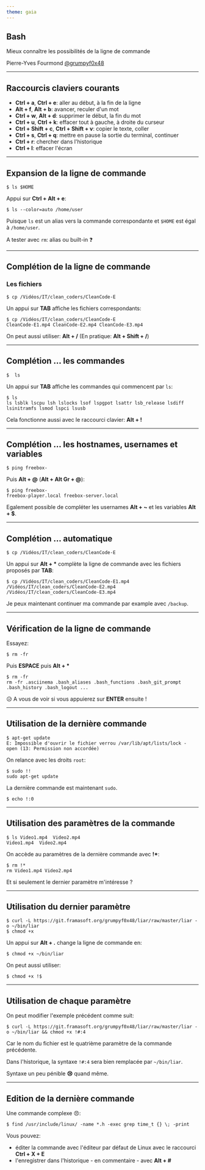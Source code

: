 ```yaml
---
theme: gaia
---
```


<!-- paginate: true -->
<!-- footer: Bash: Mieux connaître les possibilités de la ligne de commande -->

## Bash

Mieux connaître les possibilités de la ligne de commande

Pierre-Yves Fourmond
[@grumpyf0x48](https://twitter.com/grumpyf0x48)

---
## Raccourcis claviers courants

- **Ctrl + a**, **Ctrl + e**: aller au début, à la fin de la ligne
- **Alt + f**, **Alt + b**: avancer, reculer d'un mot
- **Ctrl + w**, **Alt + d**: supprimer le début, la fin du mot
- **Ctrl + u**, **Ctrl + k**: effacer tout à gauche, à droite du curseur
- **Ctrl + Shift + c**,  **Ctrl + Shift + v**: copier le texte, coller
- **Ctrl + s**, **Ctrl + q**: mettre en pause la sortie du terminal, continuer
- **Ctrl + r**: chercher dans l'historique
- **Ctrl + l**: effacer l'écran

---
## Expansion de la ligne de commande

    $ ls $HOME
    
Appui sur **Ctrl + Alt + e**:

    $ ls --color=auto /home/user

Puisque `ls` est un alias vers la commande correspondante et `$HOME` est égal à `/home/user`.

A tester avec `rm`: alias ou built-in :question:

---
## Complétion de la ligne de commande

### Les fichiers

    $ cp /Vidéos/IT/clean_coders/CleanCode-E

Un appui sur **TAB** affiche les fichiers correspondants:

    $ cp /Vidéos/IT/clean_coders/CleanCode-E
    CleanCode-E1.mp4 CleanCode-E2.mp4 CleanCode-E3.mp4

On peut aussi utiliser: **Alt + /** (En pratique: **Alt + Shift + /**)

---
## Complétion ... les commandes

    $  ls

Un appui sur **TAB** affiche les commandes qui commencent par `ls`:

    $ ls
    ls lsblk lscpu lsh lslocks lsof lspgpot lsattr lsb_release lsdiff lsinitramfs lsmod lspci lsusb

Cela fonctionne aussi avec le raccourci clavier: **Alt + !**

---
## Complétion ... les hostnames, usernames et variables

    $ ping freebox-

Puis **Alt + @** (**Alt + Alt Gr + @**):

    $ ping freebox-
    freebox-player.local freebox-server.local

Egalement possible de compléter les usernames **Alt + ~** et les variables **Alt + $**.

---
## Complétion ... automatique

    $ cp /Vidéos/IT/clean_coders/CleanCode-E

Un appui sur **Alt + \*** complète la ligne de commande avec les fichiers proposés par **TAB**:

    $ cp /Vidéos/IT/clean_coders/CleanCode-E1.mp4 /Vidéos/IT/clean_coders/CleanCode-E2.mp4
    /Vidéos/IT/clean_coders/CleanCode-E3.mp4

Je peux maintenant continuer ma commande par example avec `/backup`.

---
## Vérification de la ligne de commande

Essayez:

    $ rm -fr

Puis **ESPACE** puis **Alt + \***

    $ rm -fr
    rm -fr .asciinema .bash_aliases .bash_functions .bash_git_prompt .bash_history .bash_logout ...

:disappointed_relieved: A vous de voir si vous appuierez sur **ENTER** ensuite !

---
## Utilisation de la dernière commande

    $ apt-get update
    E: Impossible d'ouvrir le fichier verrou /var/lib/apt/lists/lock - open (13: Permission non accordée)

On relance avec les droits `root`:

    $ sudo !!
    sudo apt-get update

La dernière commande est maintenant `sudo`.

    $ echo !:0

---
## Utilisation des paramètres de la commande

    $ ls Video1.mp4  Video2.mp4
    Video1.mp4  Video2.mp4

On accède au paramètres de la dernière commande avec **!\***:

    $ rm !*
    rm Video1.mp4 Video2.mp4

Et si seulement le dernier paramètre m'intéresse ?

---
## Utilisation du dernier paramètre

    $ curl -L https://git.framasoft.org/grumpyf0x48/liar/raw/master/liar -o ~/bin/liar
    $ chmod +x

Un appui sur **Alt + .** change la ligne de commande en:

    $ chmod +x ~/bin/liar
    
On peut aussi utiliser:

    $ chmod +x !$

---
## Utilisation de chaque paramètre

On peut modifier l'exemple précédent comme suit:

    $ curl -L https://git.framasoft.org/grumpyf0x48/liar/raw/master/liar -o ~/bin/liar && chmod +x !#:4

Car le nom du fichier est le quatrième paramètre de la commande précédente.

Dans l'historique, la syntaxe `!#:4` sera bien remplacée par `~/bin/liar`.

Syntaxe un peu pénible **:cry:** quand même.

---
## Edition de la dernière commande

Une commande complexe :angry::

    $ find /usr/include/linux/ -name *.h -exec grep time_t {} \; -print

Vous pouvez:

- éditer la commande avec l'éditeur par défaut de Linux avec le raccourci **Ctrl + X + E**
- l'enregistrer dans l'historique  - en commentaire - avec **Alt + #**
